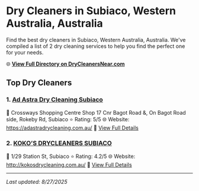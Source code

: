 # Dry Cleaners in Subiaco, Western Australia, Australia

Find the best dry cleaners in Subiaco, Western Australia, Australia. We've compiled a list of 2 dry cleaning services to help you find the perfect one for your needs.

🌐 **[View Full Directory on DryCleanersNear.com](https://drycleanersnear.com/city/Australia/Western%20Australia/Subiaco)**

## Top Dry Cleaners

### 1. [Ad Astra Dry Cleaning Subiaco](https://drycleanersnear.com/dryCleaner/68ad167e1d9ee695c92530f7/ad-astra-dry-cleaning-subiaco)
📍 Crossways Shopping Centre Shop 17 Cnr Bagot Road &, On Bagot Road side, Rokeby Rd, Subiaco
⭐ Rating: 5/5
🌐 Website: https://adastradrycleaning.com.au/
🔗 [View Full Details](https://drycleanersnear.com/dryCleaner/68ad167e1d9ee695c92530f7/ad-astra-dry-cleaning-subiaco)

### 2. [KOKO’S DRYCLEANERS SUBIACO](https://drycleanersnear.com/dryCleaner/68ad16521d9ee695c9252f4a/koko-s-drycleaners-subiaco)
📍 1/29 Station St, Subiaco
⭐ Rating: 4.2/5
🌐 Website: http://kokosdrycleaning.com.au/
🔗 [View Full Details](https://drycleanersnear.com/dryCleaner/68ad16521d9ee695c9252f4a/koko-s-drycleaners-subiaco)


---

*Last updated: 8/27/2025*
